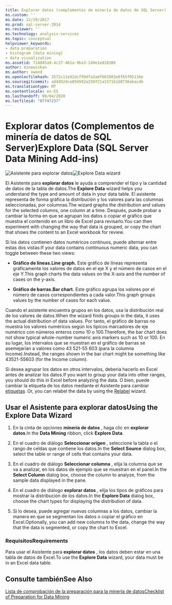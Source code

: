 ```yaml
---
title: Explorar datos (complementos de minería de datos de SQL Server) | Microsoft Docs
ms.custom: ''
ms.date: 12/29/2017
ms.prod: sql-server-2014
ms.reviewer: ''
ms.technology: analysis-services
ms.topic: conceptual
helpviewer_keywords:
- data preparation
- histogram [data mining]
- data visualization
ms.assetid: 714845a9-4c27-461a-9ba3-149e1e818386
author: minewiskan
ms.author: owend
ms.openlocfilehash: 2572c11e92dcf99dfa3adf661603e8f65f05116e
ms.sourcegitcommit: ad4d92dce894592a259721a1571b1d8736abacdb
ms.translationtype: MT
ms.contentlocale: es-ES
ms.lasthandoff: 08/04/2020
ms.locfileid: "87747237"
---
```

# <a name="explore-data-sql-server-data-mining-add-ins"></a><span data-ttu-id="bbbbe-102">Explorar datos (Complementos de minería de datos de SQL Server)</span><span class="sxs-lookup"><span data-stu-id="bbbbe-102">Explore Data (SQL Server Data Mining Add-ins)</span></span>
  <span data-ttu-id="bbbbe-103">![Asistente para explorar datos](media/dmc-explore.gif "Asistente para explorar datos")</span><span class="sxs-lookup"><span data-stu-id="bbbbe-103">![Explore Data wizard](media/dmc-explore.gif "Explore Data wizard")</span></span>  
  
 <span data-ttu-id="bbbbe-104">El Asistente para **explorar datos** le ayuda a comprender el tipo y la cantidad de datos de la tabla de datos.</span><span class="sxs-lookup"><span data-stu-id="bbbbe-104">The **Explore Data** wizard helps you understand the type and amount of data in your data table.</span></span> <span data-ttu-id="bbbbe-105">El asistente representa de forma gráfica la distribución y los valores para las columnas seleccionadas, por columnas.</span><span class="sxs-lookup"><span data-stu-id="bbbbe-105">The wizard graphs the distribution and values for the selected columns, one column at a time.</span></span> <span data-ttu-id="bbbbe-106">Después, puede probar a cambiar la forma en que se agrupan los datos o copiar el gráfico que muestra el contenido en un libro de Excel para revisarlo.</span><span class="sxs-lookup"><span data-stu-id="bbbbe-106">You can then experiment with changing the way that data is grouped, or copy the chart that shows the content to an Excel workbook for review.</span></span>  
  
 <span data-ttu-id="bbbbe-107">Si los datos contienen datos numéricos continuos, puede alternar entre estas dos vistas:</span><span class="sxs-lookup"><span data-stu-id="bbbbe-107">If your data contains continuous numeric data, you can toggle between these two views:</span></span>  
  
-   <span data-ttu-id="bbbbe-108">**Gráfico de líneas.**</span><span class="sxs-lookup"><span data-stu-id="bbbbe-108">**Line graph.**</span></span> <span data-ttu-id="bbbbe-109">Este gráfico de líneas representa gráficamente los valores de datos en el eje X y el número de casos en el eje Y.</span><span class="sxs-lookup"><span data-stu-id="bbbbe-109">This graph charts the data values on the X-axis and the number of cases on the y-axis.</span></span>  
  
-   <span data-ttu-id="bbbbe-110">**Gráfico de barras.**</span><span class="sxs-lookup"><span data-stu-id="bbbbe-110">**Bar chart.**</span></span> <span data-ttu-id="bbbbe-111">Este gráfico agrupa los valores por el número de casos correspondientes a cada valor.</span><span class="sxs-lookup"><span data-stu-id="bbbbe-111">This graph groups values by the number of cases for each value.</span></span>  
  
 <span data-ttu-id="bbbbe-112">Cuando el asistente encuentra grupos en los datos, usa la distribución real de los valores de datos.</span><span class="sxs-lookup"><span data-stu-id="bbbbe-112">When the wizard finds groups in the data, it uses the actual distribution of data values.</span></span> <span data-ttu-id="bbbbe-113">Por tanto, el gráfico de barras no muestra los valores numéricos según los típicos marcadores de eje numérico con números enteros como 10 o 100.</span><span class="sxs-lookup"><span data-stu-id="bbbbe-113">Therefore, the bar chart does not show typical whole-number numeric axis markers such as 10 or 100.</span></span> <span data-ttu-id="bbbbe-114">En su lugar, los intervalos que se muestran en el gráfico de barras se asemejarían a valores como 43 521-55 603 (para la columna Income).</span><span class="sxs-lookup"><span data-stu-id="bbbbe-114">Instead, the ranges shown in the bar chart might be something like 43521-55603 (for the Income column).</span></span>  
  
 <span data-ttu-id="bbbbe-115">Si desea agrupar los datos en otros intervalos, debería hacerlo en Excel antes de analizar los datos.</span><span class="sxs-lookup"><span data-stu-id="bbbbe-115">If you want to group your data into other ranges, you should do this in Excel before analyzing the data.</span></span> <span data-ttu-id="bbbbe-116">O bien, puede cambiar la etiqueta de los datos mediante el Asistente para cambiar [etiquetas](relabel-sql-server-data-mining-add-ins.md) .</span><span class="sxs-lookup"><span data-stu-id="bbbbe-116">Or, you can relabel the data by using the [Relabel](relabel-sql-server-data-mining-add-ins.md) wizard.</span></span>  
  
## <a name="using-the-explore-data-wizard"></a><span data-ttu-id="bbbbe-117">Usar el Asistente para explorar datos</span><span class="sxs-lookup"><span data-stu-id="bbbbe-117">Using the Explore Data Wizard</span></span>  
  
1.  <span data-ttu-id="bbbbe-118">En la cinta de opciones **minería de datos** , haga clic en **explorar datos**.</span><span class="sxs-lookup"><span data-stu-id="bbbbe-118">In the **Data Mining** ribbon, click **Explore Data**.</span></span>  
  
2.  <span data-ttu-id="bbbbe-119">En el cuadro de diálogo **Seleccionar origen** , seleccione la tabla o el rango de celdas que contiene los datos.</span><span class="sxs-lookup"><span data-stu-id="bbbbe-119">In the **Select Source** dialog box, select the table or range of cells that contains your data.</span></span>  
  
3.  <span data-ttu-id="bbbbe-120">En el cuadro de diálogo **Seleccionar columna** , elija la columna que se va a analizar, en los datos de ejemplo que se muestran en el panel.</span><span class="sxs-lookup"><span data-stu-id="bbbbe-120">In the **Select Column** dialog box, choose the column to analyze, from the sample data displayed in the pane.</span></span>  
  
4.  <span data-ttu-id="bbbbe-121">En el cuadro de diálogo **explorar datos** , elija los tipos de gráficos para mostrar la distribución de los datos.</span><span class="sxs-lookup"><span data-stu-id="bbbbe-121">In the **Explore Data** dialog box, choose the chart types for displaying the distribution of data.</span></span>  
  
5.  <span data-ttu-id="bbbbe-122">Si lo desea, puede agregar nuevas columnas a los datos, cambiar la manera en que se segmentan los datos o copiar el gráfico en Excel.</span><span class="sxs-lookup"><span data-stu-id="bbbbe-122">Optionally, you can add new columns to the data, change the way that the data is segmented, or copy the chart to Excel.</span></span>  
  
### <a name="requirements"></a><span data-ttu-id="bbbbe-123">Requisitos</span><span class="sxs-lookup"><span data-stu-id="bbbbe-123">Requirements</span></span>  
 <span data-ttu-id="bbbbe-124">Para usar el Asistente para **explorar datos** , los datos deben estar en una tabla de datos de Excel.</span><span class="sxs-lookup"><span data-stu-id="bbbbe-124">To use the **Explore Data** wizard, your data must be in an Excel data table.</span></span>   
  
## <a name="see-also"></a><span data-ttu-id="bbbbe-125">Consulte también</span><span class="sxs-lookup"><span data-stu-id="bbbbe-125">See Also</span></span>  
 [<span data-ttu-id="bbbbe-126">Lista de comprobación de la preparación para la minería de datos</span><span class="sxs-lookup"><span data-stu-id="bbbbe-126">Checklist of Preparation for Data Mining</span></span>](checklist-of-preparation-for-data-mining.md)  
  
  
